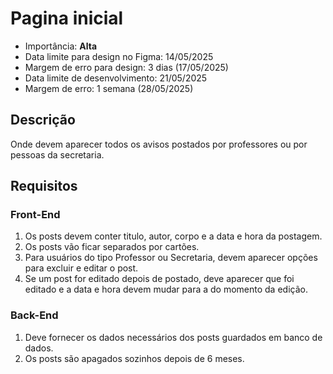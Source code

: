 # Pagina inicial

- Importância: **Alta**
- Data limite para design no Figma: 14/05/2025
- Margem de erro para design: 3 dias (17/05/2025)
- Data limite de desenvolvimento: 21/05/2025
- Margem de erro: 1 semana (28/05/2025)

## Descrição

Onde devem aparecer todos os avisos postados por professores ou por pessoas da secretaria.

## Requisitos

### Front-End

1. Os posts devem conter titulo, autor, corpo e a data e hora da postagem.
2. Os posts vão ficar separados por cartões.
3. Para usuários do tipo Professor ou Secretaria, devem aparecer opções para excluir e editar o post.
4. Se um post for editado depois de postado, deve aparecer que foi editado e a data e hora devem mudar para a do momento da edição.

### Back-End

1. Deve fornecer os dados necessários dos posts guardados em banco de dados.
2. Os posts são apagados sozinhos depois de 6 meses.
